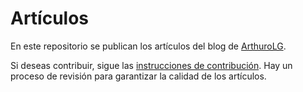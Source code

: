 # Artículos

En este repositorio se publican los artículos del blog de [ArthuroLG](https://arthurolg.dev).

Si deseas contribuir, sigue las [instrucciones de contribución](CONTRIBUTING.md). Hay un proceso de revisión para garantizar la calidad de los artículos.
